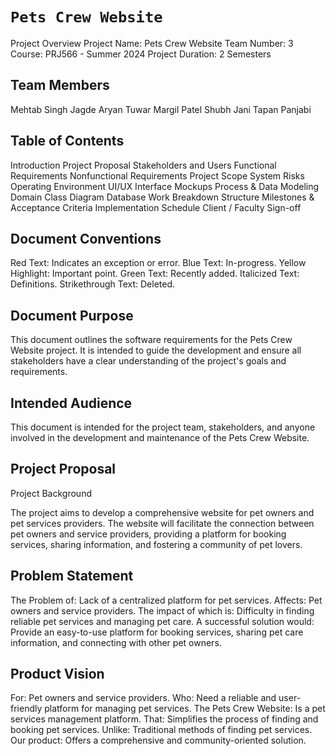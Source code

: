 # `Pets Crew Website`

Project Overview
Project Name: Pets Crew Website
Team Number: 3
Course: PRJ566 - Summer 2024
Project Duration: 2 Semesters

## Team Members

Mehtab Singh Jagde
Aryan Tuwar
Margil Patel
Shubh Jani
Tapan Panjabi

## Table of Contents

Introduction
Project Proposal
Stakeholders and Users
Functional Requirements
Nonfunctional Requirements
Project Scope
System Risks
Operating Environment
UI/UX Interface Mockups
Process & Data Modeling
Domain Class Diagram
Database
Work Breakdown Structure
Milestones & Acceptance Criteria
Implementation Schedule
Client / Faculty Sign-off

## Document Conventions
Red Text: Indicates an exception or error.
Blue Text: In-progress.
Yellow Highlight: Important point.
Green Text: Recently added.
Italicized Text: Definitions.
Strikethrough Text: Deleted.

## Document Purpose

This document outlines the software requirements for the Pets Crew Website project. It is intended to guide the development and ensure all stakeholders have a clear understanding of the project's goals and requirements.

## Intended Audience

This document is intended for the project team, stakeholders, and anyone involved in the development and maintenance of the Pets Crew Website.

## Project Proposal

Project Background

The project aims to develop a comprehensive website for pet owners and pet services providers. The website will facilitate the connection between pet owners and service providers, providing a platform for booking services, sharing information, and fostering a community of pet lovers.

## Problem Statement
The Problem of: Lack of a centralized platform for pet services.
Affects: Pet owners and service providers.
The impact of which is: Difficulty in finding reliable pet services and managing pet care.
A successful solution would: Provide an easy-to-use platform for booking services, sharing pet care information, and connecting with other pet owners.

## Product Vision

For: Pet owners and service providers.
Who: Need a reliable and user-friendly platform for managing pet services.
The Pets Crew Website: Is a pet services management platform.
That: Simplifies the process of finding and booking pet services.
Unlike: Traditional methods of finding pet services.
Our product: Offers a comprehensive and community-oriented solution.
